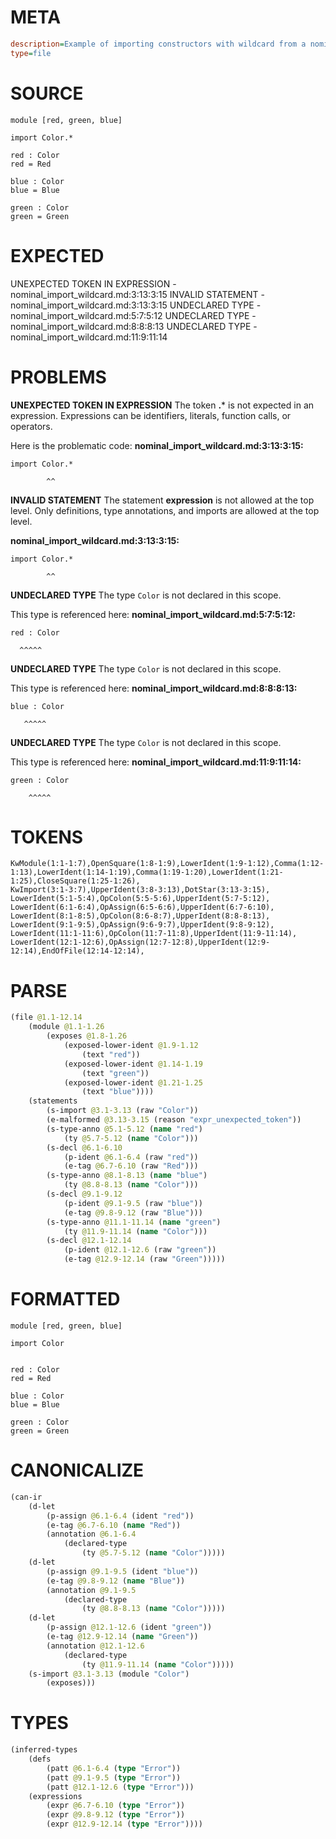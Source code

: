 # META
~~~ini
description=Example of importing constructors with wildcard from a nominal tag union
type=file
~~~
# SOURCE
~~~roc
module [red, green, blue]

import Color.*

red : Color
red = Red

blue : Color
blue = Blue

green : Color
green = Green
~~~
# EXPECTED
UNEXPECTED TOKEN IN EXPRESSION - nominal_import_wildcard.md:3:13:3:15
INVALID STATEMENT - nominal_import_wildcard.md:3:13:3:15
UNDECLARED TYPE - nominal_import_wildcard.md:5:7:5:12
UNDECLARED TYPE - nominal_import_wildcard.md:8:8:8:13
UNDECLARED TYPE - nominal_import_wildcard.md:11:9:11:14
# PROBLEMS
**UNEXPECTED TOKEN IN EXPRESSION**
The token **.*** is not expected in an expression.
Expressions can be identifiers, literals, function calls, or operators.

Here is the problematic code:
**nominal_import_wildcard.md:3:13:3:15:**
```roc
import Color.*
```
            ^^


**INVALID STATEMENT**
The statement **expression** is not allowed at the top level.
Only definitions, type annotations, and imports are allowed at the top level.

**nominal_import_wildcard.md:3:13:3:15:**
```roc
import Color.*
```
            ^^


**UNDECLARED TYPE**
The type ``Color`` is not declared in this scope.

This type is referenced here:
**nominal_import_wildcard.md:5:7:5:12:**
```roc
red : Color
```
      ^^^^^


**UNDECLARED TYPE**
The type ``Color`` is not declared in this scope.

This type is referenced here:
**nominal_import_wildcard.md:8:8:8:13:**
```roc
blue : Color
```
       ^^^^^


**UNDECLARED TYPE**
The type ``Color`` is not declared in this scope.

This type is referenced here:
**nominal_import_wildcard.md:11:9:11:14:**
```roc
green : Color
```
        ^^^^^


# TOKENS
~~~zig
KwModule(1:1-1:7),OpenSquare(1:8-1:9),LowerIdent(1:9-1:12),Comma(1:12-1:13),LowerIdent(1:14-1:19),Comma(1:19-1:20),LowerIdent(1:21-1:25),CloseSquare(1:25-1:26),
KwImport(3:1-3:7),UpperIdent(3:8-3:13),DotStar(3:13-3:15),
LowerIdent(5:1-5:4),OpColon(5:5-5:6),UpperIdent(5:7-5:12),
LowerIdent(6:1-6:4),OpAssign(6:5-6:6),UpperIdent(6:7-6:10),
LowerIdent(8:1-8:5),OpColon(8:6-8:7),UpperIdent(8:8-8:13),
LowerIdent(9:1-9:5),OpAssign(9:6-9:7),UpperIdent(9:8-9:12),
LowerIdent(11:1-11:6),OpColon(11:7-11:8),UpperIdent(11:9-11:14),
LowerIdent(12:1-12:6),OpAssign(12:7-12:8),UpperIdent(12:9-12:14),EndOfFile(12:14-12:14),
~~~
# PARSE
~~~clojure
(file @1.1-12.14
	(module @1.1-1.26
		(exposes @1.8-1.26
			(exposed-lower-ident @1.9-1.12
				(text "red"))
			(exposed-lower-ident @1.14-1.19
				(text "green"))
			(exposed-lower-ident @1.21-1.25
				(text "blue"))))
	(statements
		(s-import @3.1-3.13 (raw "Color"))
		(e-malformed @3.13-3.15 (reason "expr_unexpected_token"))
		(s-type-anno @5.1-5.12 (name "red")
			(ty @5.7-5.12 (name "Color")))
		(s-decl @6.1-6.10
			(p-ident @6.1-6.4 (raw "red"))
			(e-tag @6.7-6.10 (raw "Red")))
		(s-type-anno @8.1-8.13 (name "blue")
			(ty @8.8-8.13 (name "Color")))
		(s-decl @9.1-9.12
			(p-ident @9.1-9.5 (raw "blue"))
			(e-tag @9.8-9.12 (raw "Blue")))
		(s-type-anno @11.1-11.14 (name "green")
			(ty @11.9-11.14 (name "Color")))
		(s-decl @12.1-12.14
			(p-ident @12.1-12.6 (raw "green"))
			(e-tag @12.9-12.14 (raw "Green")))))
~~~
# FORMATTED
~~~roc
module [red, green, blue]

import Color


red : Color
red = Red

blue : Color
blue = Blue

green : Color
green = Green
~~~
# CANONICALIZE
~~~clojure
(can-ir
	(d-let
		(p-assign @6.1-6.4 (ident "red"))
		(e-tag @6.7-6.10 (name "Red"))
		(annotation @6.1-6.4
			(declared-type
				(ty @5.7-5.12 (name "Color")))))
	(d-let
		(p-assign @9.1-9.5 (ident "blue"))
		(e-tag @9.8-9.12 (name "Blue"))
		(annotation @9.1-9.5
			(declared-type
				(ty @8.8-8.13 (name "Color")))))
	(d-let
		(p-assign @12.1-12.6 (ident "green"))
		(e-tag @12.9-12.14 (name "Green"))
		(annotation @12.1-12.6
			(declared-type
				(ty @11.9-11.14 (name "Color")))))
	(s-import @3.1-3.13 (module "Color")
		(exposes)))
~~~
# TYPES
~~~clojure
(inferred-types
	(defs
		(patt @6.1-6.4 (type "Error"))
		(patt @9.1-9.5 (type "Error"))
		(patt @12.1-12.6 (type "Error")))
	(expressions
		(expr @6.7-6.10 (type "Error"))
		(expr @9.8-9.12 (type "Error"))
		(expr @12.9-12.14 (type "Error"))))
~~~

